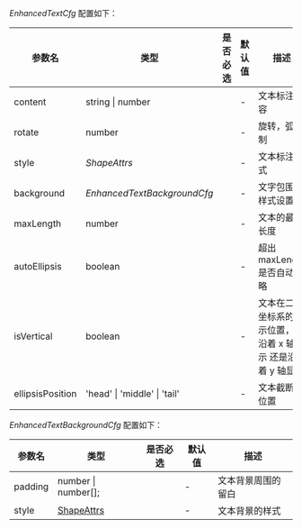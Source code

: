 _EnhancedTextCfg_ 配置如下：

| 参数名           | 类型                         | 是否必选 | 默认值 | 描述                                                          |
| ---------------- | ---------------------------- | -------- | ------ | ------------------------------------------------------------- |
| content          | string \| number             |          | -      | 文本标注内容                                                  |
| rotate           | number                       |          | -      | 旋转，弧度制                                                  |
| style            | _ShapeAttrs_                 |          | -      | 文本标注样式                                                  |
| background       | _EnhancedTextBackgroundCfg_  |          | -      | 文字包围盒样式设置                                            |
| maxLength        | number                       |          | -      | 文本的最大长度                                                |
| autoEllipsis     | boolean                      |          | -      | 超出 maxLength 是否自动省略                                   |
| isVertical       | boolean                      |          | -      | 文本在二维坐标系的显示位置，是沿着 x 轴显示 还是沿着 y 轴显示 |
| ellipsisPosition | 'head' \| 'middle' \| 'tail' |          | -      | 文本截断的位置                                                |

_EnhancedTextBackgroundCfg_ 配置如下：

| 参数名  | 类型                | 是否必选 | 默认值 | 描述               |
| ------- | ------------------- | -------- | ------ | ------------------ |
| padding | number \| number[]; |          | -      | 文本背景周围的留白 |
| style   | [ShapeAttrs](/zh/docs/api/shape/shape-attrs) |          | -      | 文本背景的样式     |

